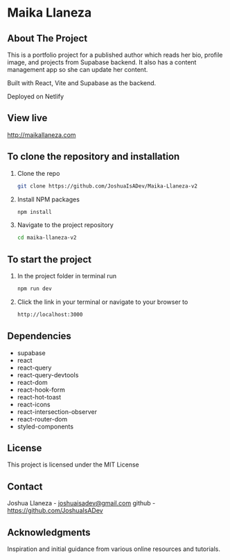 # Maika Llaneza

## About The Project

This is a portfolio project for a published author which reads her bio, profile image, and projects from Supabase backend. It also has a content management app so she can update her content.

Built with React, Vite and Supabase as the backend.

Deployed on Netlify

## View live

http://maikallaneza.com

## To clone the repository and installation

1. Clone the repo

   ```sh
   git clone https://github.com/JoshuaIsADev/Maika-Llaneza-v2

   ```

2. Install NPM packages
   ```sh
   npm install
   ```
3. Navigate to the project repository
   ```sh
   cd maika-llaneza-v2
   ```

## To start the project

1. In the project folder in terminal run

   ```sh
   npm run dev
   ```

2. Click the link in your terminal or navigate to your browser to
   ```sh
   http://localhost:3000
   ```

## Dependencies

<ul>
  <li>supabase</li>
  <li>react</li>
  <li>react-query</li>
  <li>react-query-devtools</li>
  <li>react-dom</li>
  <li>react-hook-form</li>
  <li>react-hot-toast</li>
  <li>react-icons</li>
  <li>react-intersection-observer</li>
  <li>react-router-dom</li>
  <li>styled-components</li>
</ul>

## License

This project is licensed under the MIT License

## Contact

Joshua Llaneza - joshuaisadev@gmail.com
github - https://github.com/JoshuaIsADev

## Acknowledgments

Inspiration and initial guidance from various online resources and tutorials.
